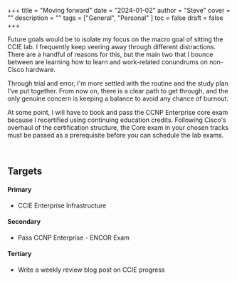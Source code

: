 +++
title = "Moving forward"
date = "2024-01-02"
author = "Steve"
cover = ""
description = ""
tags = ["General", "Personal" ]
toc = false
draft = false
+++

Future goals would be to isolate my focus on the macro goal of sitting the CCIE lab. I frequently keep veering away through different distractions. There are a handful of reasons for this, but the main two that I bounce between are learning how to learn and work-related conundrums on non-Cisco hardware. 

Through trial and error, I'm more settled with the routine and the study plan I've put together. From now on, there is a clear path to get through, and the only genuine concern is keeping a balance to avoid any chance of burnout. 

At some point, I will have to book and pass the CCNP Enterprise core exam because I recertified using continuing education credits. Following Cisco's overhaul of the certification structure, the Core exam in your chosen tracks must be passed as a prerequisite before you can schedule the lab exams. 

&nbsp;

## Targets

#### Primary 
+ CCIE Enterprise Infrastructure 
#### Secondary 
+ Pass CCNP Enterprise - ENCOR Exam 
#### Tertiary 
+ Write a weekly review blog post on CCIE progress

&nbsp;

